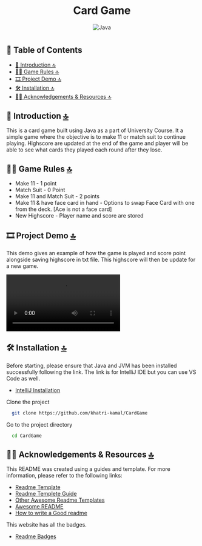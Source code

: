 <h1 align="center">Card Game</h1>

  <div align="center">
    <img src="https://img.shields.io/badge/Java-ED8B00?style=for-the-badge&logo=openjdk&logoColor=white" alt="Java" />
  </div>

#

## 📄 Table of Contents

  - [📖 Introduction 🔝](#-introduction-)
  - [👨‍💻 Game Rules 🔝](#-game-rules-)
  - [🎞 Project Demo 🔝](#-project-demo-)
  - [🛠️ Installation 🔝](#️-installation-)
  - [🤜🤛 Acknowledgements & Resources 🔝](#-acknowledgements--resources-)

## 📖 Introduction [🔝](#-table-of-contents)

This is a card game built using Java as a part of University Course. It a simple game where the objective is to make 11 or match suit to continue playing. Highscore are updated at the end of the game and player will be able to see what cards they played each round after they lose. 
 
## 👨‍💻 Game Rules [🔝](#-table-of-contents)

- Make 11 - 1 point
- Match Suit - 0 Point 
- Make 11 and Match Suit - 2 points
- Make 11 & have face card in hand - Options to swap Face Card with one from the deck. [Ace is not a face card]
- New Highscore - Player name and score are stored

## 🎞 Project Demo [🔝](#-table-of-contents)

This demo gives an example of how the game is played and score point alongside saving highscore in txt file. This highscore will then be update for a new game.

<video controls src="Card Game Demo(1).mp4" title="Title"></video>


## 🛠️ Installation [🔝](#-table-of-contents)

Before starting, please ensure that Java and JVM has been installed successfully following the link. The link is for IntelliJ IDE but you can use VS Code as well.

- [IntelliJ  Installation](https://www.jetbrains.com/idea/download/?fromIDE=&section=windows)


Clone the project

```bash
  git clone https://github.com/khatri-kamal/CardGame
```

Go to the project directory

```bash
  cd CardGame
```

## 🤜🤛 Acknowledgements & Resources [🔝](#-table-of-contents)
This README was created using a guides and template. For more information, please refer to the following links:

- [Readme Template](https://github.com/okotaku/template?tab=readme-ov-file)
- [Readme Templete Guide](https://towardsdev.com/how-to-write-a-readme-file-for-your-github-project-b680c71671cb)
 - [Other Awesome Readme Templates](https://awesomeopensource.com/project/elangosundar/awesome-README-templates)
 - [Awesome README](https://github.com/matiassingers/awesome-readme)
 - [How to write a Good readme](https://bulldogjob.com/news/449-how-to-write-a-good-readme-for-your-github-project)

 This website has all the badges.

 - [Readme Badges](https://dev.to/envoy_/150-badges-for-github-pnk)


